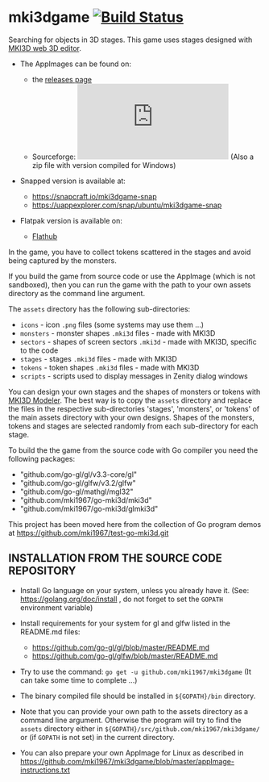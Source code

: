 # mki3dgame [![Build Status](https://travis-ci.org/mki1967/mki3dgame.svg?branch=master)](https://travis-ci.org/mki1967/mki3dgame)

Searching for objects in 3D stages.
This game uses stages designed with [MKI3D web 3D editor](https://mki1967.github.io/mki3d/).

* The AppImages can be found on:
     - the [releases page](https://github.com/mki1967/mki3dgame/releases)
     - Sourceforge: [![Download mki3dgame](https://sourceforge.net/sflogo.php?type=15&group_id=2849958)](https://sourceforge.net/p/mki3dgame/) (Also a zip file with version compiled for Windows)

* Snapped version is available at: 
     - https://snapcraft.io/mki3dgame-snap 
     - https://uappexplorer.com/snap/ubuntu/mki3dgame-snap
* Flatpak version is available on:
     - [Flathub](https://flathub.org/apps/details/io.github.mki1967.mki3dgame)


In the game, you have to collect tokens scattered in the stages and avoid being captured by the monsters.

If you build the game from source code or use the AppImage (which is not sandboxed),
then you can run the game with the path to your own assets directory as the command line argument.

The `assets` directory has the following sub-directories:

* `icons` -  icon `.png` files (some systems may use them ...)
* `monsters` - monster shapes `.mki3d` files - made with MKI3D
* `sectors`  - shapes of screen sectors `.mki3d` - made with MKI3D, specific to the code 
* `stages`  - stages `.mki3d` files - made with MKI3D
* `tokens`  - token shapes `.mki3d` files - made with MKI3D
* `scripts` - scripts used to display messages in Zenity dialog windows

You can design your own stages and the shapes of monsters or tokens
with [MKI3D Modeler](https://mki1967.github.io/mki3d/).
The best way is to copy the `assets` directory and replace the files in the respective sub-directories
'stages', 'monsters', or 'tokens' of the main assets directory with your own designs.
Shapes of the monsters, tokens and stages are selected randomly from each sub-directory for each stage.

To build the the game from the source code with Go compiler you need the following packages:
*	"github.com/go-gl/gl/v3.3-core/gl"
*	"github.com/go-gl/glfw/v3.2/glfw"
*	"github.com/go-gl/mathgl/mgl32"
*	"github.com/mki1967/go-mki3d/mki3d"
*	"github.com/mki1967/go-mki3d/glmki3d"

This project has been moved here from the collection of Go program demos at https://github.com/mki1967/test-go-mki3d.git


INSTALLATION FROM THE SOURCE CODE REPOSITORY
--------------------------------------------

* Install Go language on your system, unless you already have it. (See: https://golang.org/doc/install , do not forget to set the `GOPATH` environment variable)
* Install requirements for your system for gl and glfw listed in the README.md files:
    - https://github.com/go-gl/gl/blob/master/README.md
    - https://github.com/go-gl/glfw/blob/master/README.md
    
* Try to use the command: `go get -u github.com/mki1967/mki3dgame` (It can take some time to complete ...)
* The binary compiled file should be installed in `${GOPATH}/bin` directory.
* Note that you can provide your own path to the assets directory as a command line argument.
  Otherwise the program will try to find the `assets` directory either in  `${GOPATH}/src/github.com/mki1967/mki3dgame/`
  or (if `GOPATH` is not set) in the current directory.
* You can also prepare your own AppImage for Linux as described in https://github.com/mki1967/mki3dgame/blob/master/appImage-instructions.txt
